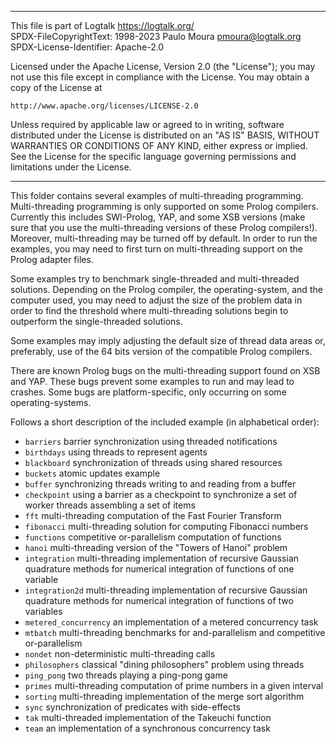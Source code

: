 ________________________________________________________________________

This file is part of Logtalk <https://logtalk.org/>  
SPDX-FileCopyrightText: 1998-2023 Paulo Moura <pmoura@logtalk.org>  
SPDX-License-Identifier: Apache-2.0

Licensed under the Apache License, Version 2.0 (the "License");
you may not use this file except in compliance with the License.
You may obtain a copy of the License at

    http://www.apache.org/licenses/LICENSE-2.0

Unless required by applicable law or agreed to in writing, software
distributed under the License is distributed on an "AS IS" BASIS,
WITHOUT WARRANTIES OR CONDITIONS OF ANY KIND, either express or implied.
See the License for the specific language governing permissions and
limitations under the License.
________________________________________________________________________


This folder contains several examples of multi-threading programming.
Multi-threading programming is only supported on some Prolog compilers.
Currently this includes SWI-Prolog, YAP, and some XSB versions (make sure
that you use the multi-threading versions of these Prolog compilers!). 
Moreover, multi-threading may be turned off by default. In order to run 
the examples,  you may need to first turn on multi-threading support on
the Prolog adapter files.

Some examples try to benchmark single-threaded and multi-threaded solutions.
Depending on the Prolog compiler, the operating-system, and the computer
used, you may need to adjust the size of the problem data in order to find
the threshold where multi-threading solutions begin to outperform the
single-threaded solutions.

Some examples may imply adjusting the default size of thread data areas or,
preferably, use of the 64 bits version of the compatible Prolog compilers.

There are known Prolog bugs on the multi-threading support found on XSB 
and YAP. These bugs prevent some examples to run and may lead to crashes.
Some bugs are platform-specific, only occurring on some operating-systems.

Follows a short description of the included example (in alphabetical order):

- `barriers`
	barrier synchronization using threaded notifications
- `birthdays`
	using threads to represent agents
- `blackboard`
	synchronization of threads using shared resources
- `buckets`
	atomic updates example
- `buffer`
	synchronizing threads writing to and reading from a buffer
- `checkpoint`
	using a barrier as a checkpoint to synchronize a set of worker
	threads assembling a set of items
- `fft`
	multi-threading computation of the Fast Fourier Transform
- `fibonacci`
	multi-threading solution for computing Fibonacci numbers
- `functions`
	competitive or-parallelism computation of functions
- `hanoi`
	multi-threading version of the "Towers of Hanoi" problem
- `integration`
	multi-threading implementation of recursive Gaussian quadrature
	methods for numerical integration of functions of one variable
- `integration2d`
	multi-threading implementation of recursive Gaussian quadrature
	methods for numerical integration of functions of two variables
- `metered_concurrency`
	an implementation of a metered concurrency task
- `mtbatch`
	multi-threading benchmarks for and-parallelism and competitive
	or-parallelism
- `nondet`
	non-deterministic multi-threading calls
- `philosophers`
	classical "dining philosophers" problem using threads
- `ping_pong`
	two threads playing a ping-pong game
- `primes`
	multi-threading computation of prime numbers in a given interval
- `sorting`
	multi-threading implementation of the merge sort algorithm
- `sync`
	synchronization of predicates with side-effects
- `tak`
	multi-threaded implementation of the Takeuchi function
- `team`
	an implementation of a synchronous concurrency task
